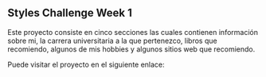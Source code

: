 ## Styles Challenge Week 1
Este proyecto consiste en cinco secciones las cuales contienen información sobre mi, la carrera universitaria a la que pertenezco, libros que recomiendo, algunos de mis hobbies y algunos sitios web que recomiendo.

Puede visitar el proyecto en el siguiente enlace:
